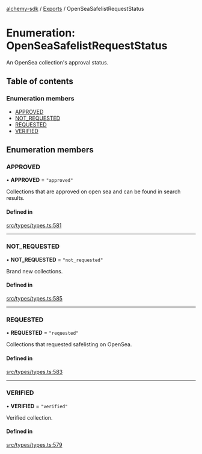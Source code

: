 [alchemy-sdk](../README.md) / [Exports](../modules.md) / OpenSeaSafelistRequestStatus

# Enumeration: OpenSeaSafelistRequestStatus

An OpenSea collection's approval status.

## Table of contents

### Enumeration members

- [APPROVED](OpenSeaSafelistRequestStatus.md#approved)
- [NOT\_REQUESTED](OpenSeaSafelistRequestStatus.md#not_requested)
- [REQUESTED](OpenSeaSafelistRequestStatus.md#requested)
- [VERIFIED](OpenSeaSafelistRequestStatus.md#verified)

## Enumeration members

### APPROVED

• **APPROVED** = `"approved"`

Collections that are approved on open sea and can be found in search results.

#### Defined in

[src/types/types.ts:581](https://github.com/alchemyplatform/alchemy-sdk-js/blob/89d639ce/src/types/types.ts#L581)

___

### NOT\_REQUESTED

• **NOT\_REQUESTED** = `"not_requested"`

Brand new collections.

#### Defined in

[src/types/types.ts:585](https://github.com/alchemyplatform/alchemy-sdk-js/blob/89d639ce/src/types/types.ts#L585)

___

### REQUESTED

• **REQUESTED** = `"requested"`

Collections that requested safelisting on OpenSea.

#### Defined in

[src/types/types.ts:583](https://github.com/alchemyplatform/alchemy-sdk-js/blob/89d639ce/src/types/types.ts#L583)

___

### VERIFIED

• **VERIFIED** = `"verified"`

Verified collection.

#### Defined in

[src/types/types.ts:579](https://github.com/alchemyplatform/alchemy-sdk-js/blob/89d639ce/src/types/types.ts#L579)
